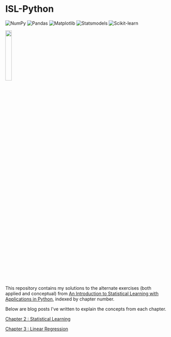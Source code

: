 # ISL-Python
![NumPy](https://img.shields.io/badge/NumPy-013243?style=for-the-badge&logo=numpy&logoColor=white)
![Pandas](https://img.shields.io/badge/Pandas-150458?style=for-the-badge&logo=pandas&logoColor=white)
![Matplotlib](https://img.shields.io/badge/Matplotlib-3776AB?style=for-the-badge&logo=matplotlib&logoColor=white)
![Statsmodels](https://img.shields.io/badge/Statsmodels-3D9970?style=for-the-badge&logo=python&logoColor=white)
![Scikit-learn](https://img.shields.io/badge/Scikit--learn-F7931E?style=for-the-badge&logo=scikit-learn&logoColor=white)

<p><img src="https://m.media-amazon.com/images/I/61PzzBEMelL._SL1175_.jpg" height=20% width=20%></p>

This repository contains my solutions to the alternate exercises (both applied and conceptual) from [An Introduction to Statistical Learning with Applications in Python](https://www.statlearning.com/), indexed by chapter number. 

Below are blog posts I've written to explain the concepts from each chapter.  

[Chapter 2 : Statistical Learning](https://medium.com/@sriramthinksaboutthings/chapter-2-statistical-learning-the-program-of-machine-learning-159ef954bd37)

[Chapter 3 : Linear Regression](https://medium.com/@sriramthinksaboutthings/chapter-3-linear-regression-124a478907ac)
